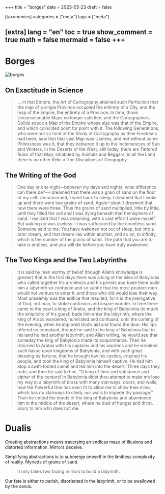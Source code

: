 +++
title = "borges"
date = 2023-05-23
draft = false
 

[taxonomies]
categories = ["meta"]
tags = ["meta"]

[extra]
lang = "en"
toc = true
show_comment = true
math = false
mermaid = false
+++
---

# Borges

![borges](https://www.cadena3.com/admin/playerswf/fotos/ARCHI_941094.jpg)

## On Exactitude in Science 

> ... In that Empire, the Art of Cartography attained such Perfection that the map of a single Province occupied the entirety of a City, and the map of the Empire, the entirety of a Province. In time, those Unconscionable Maps no longer satisfied, and the Cartographers Guilds struck a Map of the Empire whose size was that of the Empire, and which coincided point for point with it. The following Generations, who were not so fond of the Study of Cartography as their Forebears had been, saw that that vast Map was Useless, and not without some Pitilessness was it, that they delivered it up to the Inclemencies of Sun and Winters. In the Deserts of the West, still today, there are Tattered Ruins of that Map, inhabited by Animals and Beggars; in all the Land there is no other Relic of the Disciplines of Geography.


## The Writing of the God

> One day or one night—between my days and nights, what difference can there be?—I dreamed that there was a grain of sand on the floor of my cell. Unconcerned, I went back to sleep; I dreamed that I woke up and there were two grains of sand. Again I slept; I dreamed that now there were three. Thus the grains of sand multiplied, little by little, until they filled the cell and I was dying beneath that hemisphere of sand. I realized that I was dreaming; with a vast effort I woke myself. But waking up was useless—I was suffocated by the countless sand. Someone said to me: You have wakened not out of sleep, but into a prior dream, and that dream lies within another, and so on, to infinity, which is the number of the grains of sand. The path that you are to take is endless, and you will die before you have truly awakened.

## The Two Kings and the Two Labyrinths 

> It is said by men worthy of belief (though Allah’s knowledge is greater) that in the first days there was a king of the isles of Babylonia who called together his architects and his priests and bade them build him a labyrinth so confused and so subtle that the most prudent men would not venture to enter it, and those who did would lose their way. Most unseemly was the edifice that resulted, for it is the prerogative of God, not man, to strike confusion and inspire wonder. In time there came to the court a king of Arabs, and the king of Babylonia (to muck the simplicity of his guest) bade him enter the labyrinth, where the king of Arabs wandered, humiliated and confused, until the coming of the evening, when he implored God’s aid and found the door. His lips offered no complaint, though he said to the king of Babylonia that in his land he had another labyrinth, and Allah willing, he would see that someday the king of Babylonia made its acquaintance. Then he returned to Arabia with his captains and his wardens and he wreaked such havoc upon kingdoms of Babylonia, and with such great blessing by fortune, that he brought low his castles, crushed his people, and took the king of Babylonia himself captive. He tied him atop a swift-footed camel and led him into the desert. Three days they rode, and then he said to him, “O king of time and substance and cipher of the century! In Babylonia didst thou attempt to make me lose my way in a labyrinth of brass with many stairways, doors, and walls; now the Powerful One has seen fit to allow me to show thee mine, which has no stairways to climb, nor walls to impede thy passage.” Then he untied the bonds of the king of Babylonia and abandoned him in the middle of the desert, where he died of hunger and thirst. Glory to him who does not die. 


# Dualis

Creating abstractions means traversing an endless maze of illusions and distorted information. Mirrors deceive.

Simplifying abstractions is to submerge oneself in the limitless complexity of reality. Myriads of grains of sand.

> It only takes two facing mirrors to build a labyrinth.

Our fate is either to perish, disoriented in the labyrinth, or to be swallowed by the sands.
